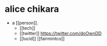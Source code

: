 # alice chikara

- a [[person]].
  - [[tech]]
  - [[twitter]] https://twitter.com/doOwnDD
  - [[lucid]] [[fairmintco]]

